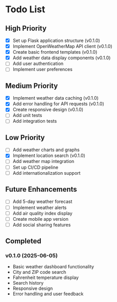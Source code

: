 # Todo List

## High Priority
- [x] Set up Flask application structure (v0.1.0)
- [x] Implement OpenWeatherMap API client (v0.1.0)
- [x] Create basic frontend templates (v0.1.0)
- [x] Add weather data display components (v0.1.0)
- [ ] Add user authentication
- [ ] Implement user preferences

## Medium Priority
- [x] Implement weather data caching (v0.1.0)
- [x] Add error handling for API requests (v0.1.0)
- [x] Create responsive design (v0.1.0)
- [ ] Add unit tests
- [ ] Add integration tests

## Low Priority
- [ ] Add weather charts and graphs
- [x] Implement location search (v0.1.0)
- [ ] Add weather map integration
- [ ] Set up CI/CD pipeline
- [ ] Add internationalization support

## Future Enhancements
- [ ] Add 5-day weather forecast
- [ ] Implement weather alerts
- [ ] Add air quality index display
- [ ] Create mobile app version
- [ ] Add social sharing features

## Completed
### v0.1.0 (2025-06-05)
- Basic weather dashboard functionality
- City and ZIP code search
- Fahrenheit temperature display
- Search history
- Responsive design
- Error handling and user feedback
